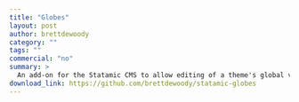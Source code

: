 ```yaml
---
title: "Globes"
layout: post
author: brettdewoody
category: ""
tags: ""
commercial: "no"
summary: >
  An add-on for the Statamic CMS to allow editing of a theme's global variables.
download_link: https://github.com/brettdewoody/statamic-globes
---
```

